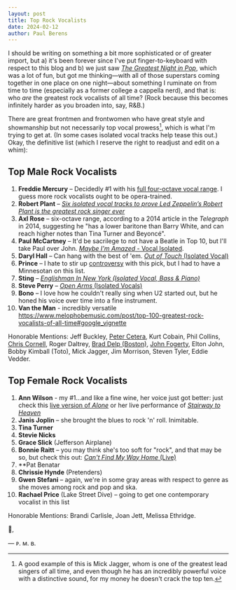 ```yaml
---
layout: post
title: Top Rock Vocalists
date: 2024-02-12
author:	Paul Berens
---
```

I should be writing on something a bit more sophisticated or of greater import, but a) it's been forever since I've put finger-to-keyboard with respect to this blog and b) we just saw [*The Greatest Night in Pop*](https://www.youtube.com/watch?v=MD3oU1gowu4), which was a lot of fun, but got me thinking—with all of those superstars coming together in one place on one night—about something I ruminate on from time to time (especially as a former college a cappella nerd), and that is: who *are* the greatest rock vocalists of all time? (Rock because this becomes infinitely harder as you broaden into, say, R&B.)

There are great frontmen and frontwomen who have great style and showmanship but not necessarily top vocal prowess[^1], which is what I'm trying to get at. (In some cases isolated vocal tracks help tease this out.) Okay, the definitive list (which I reserve the right to readjust and edit on a whim):

[^1]: A good example of this is Mick Jagger, whom is one of the greatest lead singers of all time, and even though he has an incredibly powerful voice with a distinctive sound, for my money he doesn't crack the top ten.

## Top Male Rock Vocalists
1. **Freddie Mercury** – Decidedly #1 with his [full four-octave vocal range](https://music.youtube.com/watch?v=KHYjIIJ14MI&feature=share). I guess more rock vocalists ought to be opera-trained.
2. **Robert Plant** – [*Six isolated vocal tracks to prove Led Zeppelin’s Robert Plant is the greatest rock singer ever*](https://faroutmagazine.co.uk/robert-plant-led-zeppelin-isolated-vocal-greatest-singer-ever/)
3. **Axl Rose** – six-octave range, according to a 2014 article in the *Telegraph* in 2014, suggesting he "has a lower baritone than Barry White, and can reach higher notes than Tina Turner and Beyoncé".
4. **Paul McCartney** – It'd be sacrilege to not have a Beatle in Top 10, but I'll take Paul over John. [*Maybe I'm Amazed* - Vocal Isolated](https://music.youtube.com/watch?v=WeeNPLh2_qQ&feature=share).
5. **Daryl Hall** – Can hang with the best of 'em. [*Out of Touch* (Isolated Vocal)](https://youtu.be/AeAkYS9WqrM)
6. **Prince** – I hate to stir up [controversy](https://www.youtube.com/watch?v=4gazNwzC4H0) with this pick, but I had to have a Minnesotan on this list.
7. **Sting** – [*Englishman In New York (Isolated Vocal, Bass & Piano)*](https://music.youtube.com/watch?v=NnMlmREHTFQ&feature=share)
8. **Steve Perry** – [*Open Arms* (Isolated Vocals)](https://music.youtube.com/watch?v=OVTnzvJ4en4&si=TLLy4bKSSQBCvOoB)
9. **Bono** – I love how he couldn't really sing when U2 started out, but he honed his voice over time into a fine instrument.
10. **Van the Man** - incredibly versatile https://www.melophobemusic.com/post/top-100-greatest-rock-vocalists-of-all-time#google_vignette

Honorable Mentions: Jeff Buckley, [Peter Cetera](https://music.youtube.com/watch?v=auYCscvUVyo&feature=share), Kurt Cobain, Phil Collins, [Chris Cornell](https://music.youtube.com/watch?v=TOqG_tCupeA&feature=share), Roger Daltrey, [Brad Delp (Boston)](https://music.youtube.com/watch?v=bZ_0_CWFk4c&feature=share), [John Fogerty](https://music.youtube.com/watch?v=peggPraZfxk&feature=share), Elton John, Bobby Kimball (Toto), Mick Jagger, Jim Morrison, Steven Tyler, Eddie Vedder.

## Top Female Rock Vocalists
1. **Ann Wilson** - my #1...and like a fine wine, her voice just got better: just check this [live version of *Alone*](https://music.youtube.com/watch?v=gZ1ClKVZKxI&feature=share) or her live performance of [*Stairway to Heaven*](https://youtu.be/2cZ_EFAmj08)
2. **Janis Joplin** – she brought the blues to rock 'n' roll. Inimitable.
3. **Tina Turner**
4. **Stevie Nicks**
5. **Grace Slick** (Jefferson Airplane)
6. **Bonnie Raitt** – you may think she's too soft for "rock", and that may be so, but check this out: [*Can't Find My Way Home* (Live)](https://music.youtube.com/watch?v=HGlRpJlsuCI&si=39nteAeFoCZTCTjH)
7. **Pat Benatar
8. **Chrissie Hynde** (Pretenders)
9. **Gwen Stefani** – again, we're in some gray areas with respect to genre as she moves among rock and pop and ska.
10. **Rachael Price** (Lake Street Dive) – going to get one contemporary vocalist in this list

Honorable Mentions: Brandi Carlisle, Joan Jett, Melissa Ethridge.

🤘,

— ᴘ. ᴍ. ʙ.